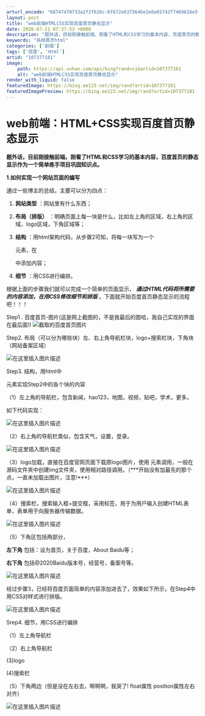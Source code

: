 ```yaml
---
arturl_encode: "68747470733a2f2f626c:6f672e6373646e2e6e65742f7469616e5f7869616f6261692f:61727469636c652f64657461696c732f313037333737313831"
layout: post
title: "web前端HTMLCSS实现百度首页静态显示"
date: 2020-07-21 07:37:53 +0800
description: "题外话，目前刚接触前端，刚看了HTML和CSS学习的基本内容，百度首页的静态显示作为一个简单练手项目"
keywords: "系统首页html"
categories: ['前端']
tags: ['百度', 'Html']
artid: "107377181"
image:
    path: https://api.vvhan.com/api/bing?rand=sj&artid=107377181
    alt: "web前端HTMLCSS实现百度首页静态显示"
render_with_liquid: false
featuredImage: https://bing.ee123.net/img/rand?artid=107377181
featuredImagePreview: https://bing.ee123.net/img/rand?artid=107377181
---
```


# web前端：HTML+CSS实现百度首页静态显示

****题外话，目前刚接触前端，刚看了HTML和CSS学习的基本内容，百度首页的静态显示作为一个简单练手项目巩固知识点。****
  
**1.如何实现一个网站页面的编写**
  
通过一些博主的总结，主要可以分为四点：

1. **网站类型**
   ：网站里有什么东西；
2. **布局（排版）**
   ：明确页面上每一块是什么，比如左上角的区域，右上角的区域，logo区域，下角区域等；
3. **结构**
   ：用html架构代码，从步骤2可知，将每一块写为一个

   元素，在

   中添加内容；
4. **细节**
   ：用CSS进行编排。

根据上面的步骤我们就可以完成一个简单的页面显示，
***通过HTML代码将所需要的内容添加，在用CSS修改细节和排版***
。下面就开始百度首页静态显示的流程吧！！！

Step1 . 百度首页-图片(这是网上截图的，不是我最后的图哈，我自己实现的界面在最后面!)
![截取的百度首页图片](https://i-blog.csdnimg.cn/blog_migrate/b634b43ba40a6ccc1a10e53e6647e168.png)
  
Step2. 布局（可以分为哪些块）左、右上角导航栏块，logo+搜索栏块，下角块（网站备案区域）
  
![在这里插入图片描述](https://i-blog.csdnimg.cn/blog_migrate/a035f7b480c484727e724a8a235ae415.png)
  
Step3. 结构，用html中

元素实现Step2中的各个块的内容
  
（1）左上角的导航栏，包含新闻，hao123，地图，视频，贴吧，学术，更多。
  
如下代码实现：
  
![在这里插入图片描述](https://i-blog.csdnimg.cn/blog_migrate/4685b6578a9c59728925ffd3d9afdc11.png)
  
（2）右上角的导航栏类似，包含天气，设置，登录。
  
![在这里插入图片描述](https://i-blog.csdnimg.cn/blog_migrate/49994c360c909c0df776d739de19e13d.png)
  
（3）logo加载，直接在百度官网页面下载原logo图片，使用
元素调用，一般在源码文件夹中创建img文件夹，使用相对路径调用。（\*\*\*开始没有加最先的那个点，一直未加载出图片，注意!\*\*\*）
  
![在这里插入图片描述](https://i-blog.csdnimg.cn/blog_migrate/11893d649187d1f1437a91970c878cbc.png)
  
（4）搜索栏，搜索输入框+提交框，采用标签，用于为用户输入创建HTML表单，表单用于向服务器传输数据。
  
![在这里插入图片描述](https://i-blog.csdnimg.cn/blog_migrate/bc74968ef929a7df1f29302faff53076.png)
  
（5）下角区包括两部分，
  
**左下角**
包括：设为首页，关于百度，About Baidu等；
  
**右下角**
包括@2020Baidu版本号，经营号，备案号等。
  
![在这里插入图片描述](https://i-blog.csdnimg.cn/blog_migrate/9dbacd0968220a59a848feb3ddab163e.png)
  
经过步骤3，已经将百度页面简单的内容添加进去了，效果如下所示，在Step4中用CSS对样式进行排版。
  
![在这里插入图片描述](https://i-blog.csdnimg.cn/blog_migrate/d77d537fe8278f43c92b56aa2177b973.png)
  
Srep4. 细节，用CSS进行编排
  
（1）左上角导航栏
  
（2）右上角导航栏
  
(3)logo
  
(4)搜索栏
  
（5）下角两边（但是没在左右去，啊啊啊，我哭了! float属性 position属性左右对齐）
  
![在这里插入图片描述](https://i-blog.csdnimg.cn/blog_migrate/ad2cd09131367a7f900c0074e08e9f72.png)